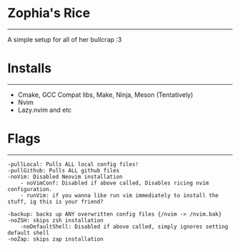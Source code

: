 # Zophia's Rice

---

A simple setup for all of her bullcrap :3

# Installs

---

- Cmake, GCC Compat libs, Make, Ninja, Meson (Tentatively)
- Nvim
- Lazy.nvim and etc



# Flags

---

```
-pullLocal: Pulls ALL local config files!
-pullGithub: Pulls ALL github files
-noVim: Disabled Neovim installation
    - noVimConf: Disabled if above called, Disables ricing nvim configuration.
    - runVim: if you wanna like run vim immediately to install the stuff, ig this is your friend?
    
-backup: backs up ANY overwritten config files {/nvim -> /nvim.bak}
-noZSH: skips zsh installation
    -noDefaultShell: Disabled if above called, simply ignores setting default shell
-noZap: skips zap installation
```
